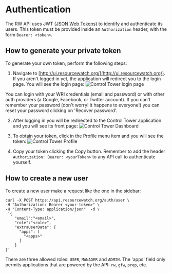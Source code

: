# Authentication

The RW API uses JWT [(JSON Web Tokens)](https://tools.ietf.org/html/rfc7519) to identify and authenticate its users. This token must be provided inside an `Authorization` header, with the form `Bearer: <token>`.

## How to generate your private token

To generate your own token, perform the following steps:

1. Navigate to [http://ui.resourcewatch.org/](http://ui.resourcewatch.org/). If you aren't logged in yet, the application will redirect you to the login page. You will see the login page:
![Control Tower login page](images/authentication/login.png)

You can login with your WRI credentials (email and password) or with other auth providers (a Google, Facebook, or Twitter account). If you can't remember your password (don't worry! it happens to everyone!) you can reset your password clicking on 'Recover password'.

2. After logging in you will be redirected to the Control Tower application and you will see its front page:
![Control Tower Dashboard](images/authentication/control-tower.png)

3. To obtain your token, click in the Profile menu item and you will see the token:
![Control Tower Profile](images/authentication/profile.png)

4. Copy your token clicking the Copy button. Remember to add the header `Authorization: Bearer: <yourToken>` to any API call to authenticate yourself.

## How to create a new user

To create a new user make a request like the one in the sidebar:

```shell
curl -X POST https://api.resourcewatch.org/auth/user \
-H "Authorization: Bearer <your-token>" \
-H "Content-Type: application/json"  -d \
 '{
    "email":"<email>",
    "role":"<role>",
    "extraUserData": {
      "apps": [
        "<apps>"
      ]
    }
}'
```

There are three allowed roles: `USER`, `MANAGER` and `ADMIN`. The 'apps' field only permits applications that are powered by the API: `rw`, `gfw`, `prep`, etc.
